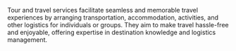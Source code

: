 Tour and travel services facilitate seamless and memorable travel experiences by arranging transportation, accommodation, activities, and other logistics for individuals or groups. They aim to make travel hassle-free and enjoyable, offering expertise in destination knowledge and logistics management.
